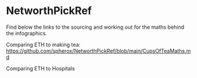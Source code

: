 # NetworthPickRef

Find below the links to the sourcing and working out for the maths behind the infographics.

Comparing ETH to making tea:
https://github.com/spherox/NetworthPickRef/blob/main/CupsOfTeaMaths.md

Comparing ETH to Hospitals

